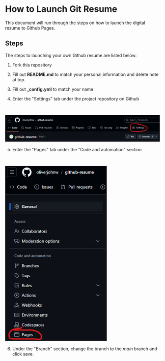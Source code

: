 # How to Launch Git Resume

This document will run through the steps on how to launch the digital resume to Github Pages.

## Steps

The steps to launching your own Github resume are listed below:

1) Fork this repository

2) Fill out **README.md** to match your personal information and delete note at top.

3) Fill out **_config.yml** to match your name

4) Enter the "Settings" tab under the project repository on Github

<br>

![Settings Tab](../img/settings_example.png)

5) Enter the "Pages" tab under the "Code and automation" section

<br>

![Pages Tab](../img/pages_example.png)

6) Under the "Branch" section, change the branch to the *main* branch and click save.

